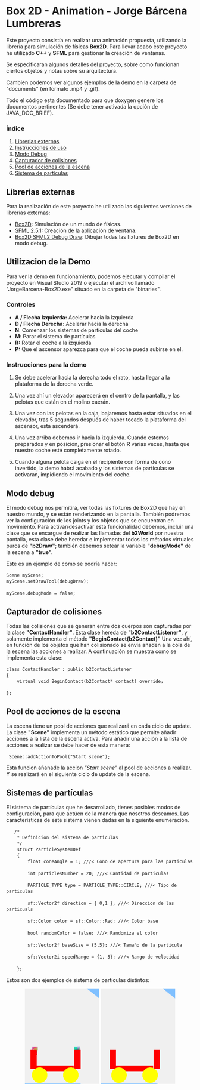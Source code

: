 

# Box 2D - Animation - Jorge Bárcena Lumbreras


Este proyecto consistía en realizar  una animación propuesta, utilizando la librería para simulación de físicas **Box2D**. Para llevar acabo este proyecto he utilizado  **C++** y **SFML** para gestionar la creación de ventanas. 

Se especificaran algunos detalles del proyecto, sobre como funcionan ciertos objetos y notas sobre su arquitectura. 

Cambien podemos ver algunos ejemplos de la demo en la carpeta de "documents" (en formato .mp4 y .gif).

Todo el código esta documentado para que doxygen genere los documentos pertinentes (Se debe tener activada la opción de JAVA_DOC_BRIEF).

### Índice

 1. [Librerias externas](#Librerias-externas)
 2. [Instrucciones de uso](#Instrucciones-para-la-demo)
 3. [Modo Debug](#Modo-debug)
 4. [Capturador de colisiones](#Capturador-de-colisiones)
 5. [Pool de acciones de la escena](#Pool-de-acciones-de-la-escena)
 6. [Sistema de partículas](#Sistemas-de-partículas)

## Librerias externas

Para la realización de este proyecto he utilizado las siguientes versiones de librerías externas:

 - [Box2D](https://github.com/erincatto/box2d): Simulación de un mundo de físicas.
 - [SFML 2.5.1](https://www.sfml-dev.org): Creación de la aplicación de ventana.
 - [Box2D SFML2 Debug Draw](https://github.com/MrPlow442/Box2D-SFML2-Debug-Draw): Dibujar todas las fixtures de Box2D en modo debug.

## Utilizacion de la Demo

Para ver la demo en funcionamiento, podemos ejecutar y compilar el proyecto en Visual Studio 2019 o ejecutar el archivo llamado "JorgeBarcena-Box2D.exe" situado en la carpeta de "binaries". 

### Controles
 - **A / Flecha Izquierda:** Acelerar hacia la izquierda
 - **D / Flecha Derecha**: Acelerar hacia la derecha
 - **N**: Comenzar los sistemas de partículas del coche
 - **M**: Parar el sistema de partículas
 - **R:** Rotar el coche a la izquierda
 - **P:** Que el ascensor aparezca para que el coche pueda subirse en el.

### Instrucciones para la demo

 1. Se debe acelerar hacia la derecha todo el rato, hasta llegar a la
    plataforma de la derecha verde.
    
 2.  Una vez ahí un elevador aparecerá en el centro de la pantalla, y las
    pelotas que están en el molino caerán.
    
 3. Una vez con las pelotas en la caja, bajaremos hasta estar situados
    en el elevador, tras 5 segundos después de haber tocado la
    plataforma del ascensor, esta ascenderá.
    
 4. Una vez arriba debemos ir hacia la izquierda.    Cuando estemos
    preparados y en posición, presionar el botón **R** varias veces,
    hasta que nuestro coche esté completamente rotado.     
    
 5. Cuando alguna pelota caiga en el recipiente con forma de cono invertido, la demo    habrá acabado y los sistemas de partículas se activaran, impidiendo el movimiento del coche.

## Modo debug

El modo debug nos permitirá, ver todas las fixtures de Box2D que hay en nuestro mundo, y se están renderizando en la pantalla. También podremos ver la configuración de los joints y los objetos que se encuentran en movimiento. Para activar/desactivar esta funcionalidad debemos, incluir una clase que se encargue de realizar las llamadas del **b2World** por nuestra pantalla, esta clase debe heredar e implementar todos los métodos virtuales puros de **"b2Draw"**; también debemos setear la variable **"debugMode"** de la escena a **"true".**

Este es un ejemplo de como se podría hacer:

    Scene myScene;  
    myScene.setDrawTool(debugDraw);

    myScene.debugMode = false;

## Capturador de colisiones

Todas las colisiones que se generan entre dos cuerpos son capturadas por la clase **"ContactHandler"**. Esta clase hereda de **"b2ContactListener"**, y solamente implementa el método **"BeginContact(b2Contact)"** Una vez ahí, en función de los objetos que han colisionado se envía añaden a la cola de la escena las acciones a realizar. 
A continuación se muestra como se implementa esta clase:


    class ContactHandler : public b2ContactListener
    {
        virtual void BeginContact(b2Contact* contact) override;
        
    };
    
## Pool de acciones de la escena

La escena tiene un pool de acciones que realizará en cada ciclo de update. La clase **"Scene"** implementa un método estático que permite añadir acciones a la lista de la escena activa. Para añadir una acción a la lista de acciones a realizar se debe hacer de esta manera:

     Scene::addActionToPool("Start scene");

Esta funcion añanade la accion *"Start scene"* al pool de acciones a realizar. Y se realizará en el siguiente ciclo de update de la escena.

## Sistemas de partículas

El sistema de partículas que he desarrollado, tienes posibles modos de configuración, para que actúen de la manera que nosotros deseamos. Las características de este sistema vienen dadas en la siguiente enumeración.

       /*
        * Definicion del sistema de particulas
        */
        struct ParticleSystemDef
        {
            float coneAngle = 1; ///< Cono de apertura para las particulas

            int particlesNumber = 20; ///< Cantidad de particulas

            PARTICLE_TYPE type = PARTICLE_TYPE::CIRCLE; ///< Tipo de particulas

            sf::Vector2f direction = { 0,1 }; ///< Direccion de las particuals

            sf::Color color = sf::Color::Red; ///< Color base

            bool randomColor = false; ///< Randomiza el color

            sf::Vector2f baseSize = {5,5}; ///< Tamaño de la particula

            sf::Vector2i speedRange = {1, 5}; ///< Rango de velocidad

        };

Estos son dos ejemplos de sistema de partículas distintos:

<p align="center">
<img src="https://github.com/JorgeBarcena3/Box2D-Animation/blob/master/documents/Particles01.gif" width="200" />
<img src="https://github.com/JorgeBarcena3/Box2D-Animation/blob/master/documents/Particles02.gif" width="200" />
</p>

